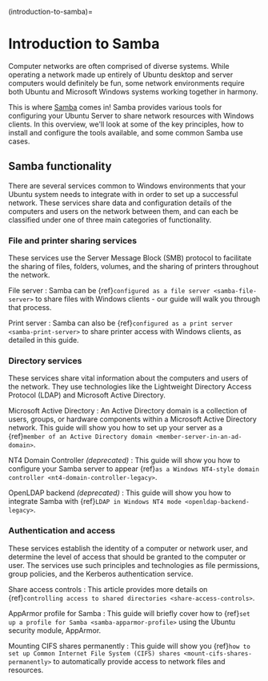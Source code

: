 (introduction-to-samba)=
# Introduction to Samba

Computer networks are often comprised of diverse systems. While operating a network made up entirely of Ubuntu desktop and server computers would definitely be fun, some network environments require both Ubuntu and Microsoft Windows systems working together in harmony. 

This is where [Samba](https://www.samba.org) comes in! Samba provides various tools for configuring your Ubuntu Server to share network resources with Windows clients. In this overview, we'll look at some of the key principles, how to install and configure the tools available, and some common Samba use cases.

## Samba functionality

There are several services common to Windows environments that your Ubuntu system needs to integrate with in order to set up a successful network. These services share data and configuration details of the computers and users on the network between them, and can each be classified under one of three main categories of functionality. 

### File and printer sharing services

These services use the Server Message Block (SMB) protocol to facilitate the sharing of files, folders, volumes, and the sharing of printers throughout the network. 

File server
: Samba can be {ref}`configured as a file server <samba-file-server>` to share files with Windows clients - our guide will walk you through that process.

Print server
: Samba can also be {ref}`configured as a print server <samba-print-server>` to share printer access with Windows clients, as detailed in this guide. 

### Directory services

These services share vital information about the computers and users of the network. They use technologies like the Lightweight Directory Access Protocol (LDAP) and Microsoft Active Directory. 

Microsoft Active Directory
: An Active Directory domain is a collection of users, groups, or hardware components within a Microsoft Active Directory network. This guide will show you how to set up your server as a {ref}`member of an Active Directory domain <member-server-in-an-ad-domain>`.

NT4 Domain Controller *(deprecated)*
: This guide will show you how to configure your Samba server to appear {ref}`as a Windows NT4-style domain controller <nt4-domain-controller-legacy>`.

OpenLDAP backend *(deprecated)*
: This guide will show you how to integrate Samba with {ref}`LDAP in Windows NT4 mode <openldap-backend-legacy>`. 

### Authentication and access

These services establish the identity of a computer or network user, and determine the level of access that should be granted to the computer or user. The services use such principles and technologies as file permissions, group policies, and the Kerberos authentication service.

Share access controls
: This article provides more details on {ref}`controlling access to shared directories <share-access-controls>`.

AppArmor profile for Samba
: This guide will briefly cover how to {ref}`set up a profile for Samba <samba-apparmor-profile>` using the Ubuntu security module, AppArmor.

Mounting CIFS shares permanently
: This guide will show you {ref}`how to set up Common Internet File System (CIFS) shares <mount-cifs-shares-permanently>` to automatically provide access to network files and resources.
